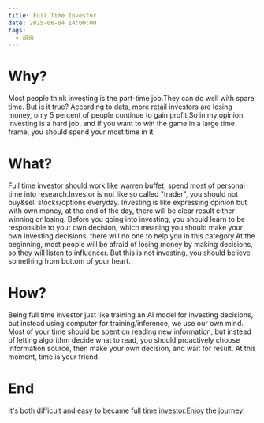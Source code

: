```yaml
---
title: Full Time Investor
date: 2025-06-04 14:00:00
tags:
  - 投资
---
```


# Why?

Most people think investing is the part-time job.They can do well with spare time. But is it true? According to data, more retail investors are losing money, only 5 percent of people continue to gain profit.So in my opinion, investing is a hard job, and if you want to win the game in a large time frame, you should spend your most time in it.

# What?

Full time investor should work like warren buffet, spend most of personal time into research.Investor is not like so called "trader", you should not buy&sell stocks/options everyday.
Investing is like expressing opinion but with own money, at the end of the day, there will be clear result either winning or losing.
Before you going into investing, you should learn to be responsible to your own decision, which meaning you should make your own investing decisions, there will no one to help you in this category.At the beginning, most people will be afraid of losing money by making decisions, so they will listen to influencer. But this is not investing, you should believe something from bottom of your heart.

# How?

Being full time investor just like training an AI model for investing decisions, but instead using computer for training/inference, we use our own mind.
Most of your time should be spent on reading new information, but instead of letting algorithm decide what to read, you should proactively choose information source, then make your own decision, and wait for result.
At this moment, time is your friend.

# End

It's both difficult and easy to became full time investor.Enjoy the journey!
